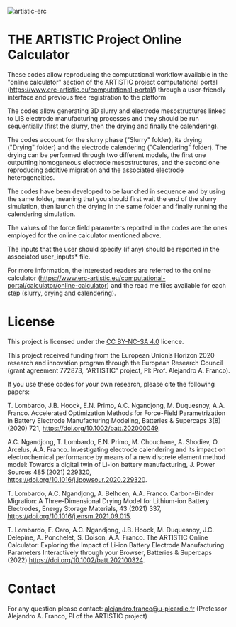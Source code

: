 ![artistic-erc](https://user-images.githubusercontent.com/50483699/86449612-b9113980-bd18-11ea-8ee0-ddd5cf7326a4.png)

THE ARTISTIC Project Online Calculator
========================================================

These codes allow reproducing the computational workflow available in the "online calculator" section of the ARTISTIC project computational portal (https://www.erc-artistic.eu/computational-portal/) through a user-friendly interface and previous free registration to the platform

The codes allow generating 3D slurry and electrode mesostructures linked to LIB electrode manufacturing processes and they should be run sequentially (first the slurry, then the drying and finally the calendering).

The codes account for the slurry phase ("Slurry" folder), its drying ("Drying" folder) and the electrode calendering ("Calendering" folder). The drying can be performed through two different models, the first one outputting homogeneous electrode mesostructures, and the second one reproducing additive migration and the associated electrode heterogeneities.

The codes have been developed to be launched in sequence and by using the same folder, meaning that you should first wait the end of the slurry simulation, then launch the drying in the same folder and finally running the calendering simulation.

The values of the force field parameters reported in the codes are the ones employed for the online calculator mentioned above.

The inputs that the user should specify (if any) should be reported in the associated user_inputs* file.

For more information, the interested readers are referred to the online calculator (https://www.erc-artistic.eu/computational-portal/calculator/online-calculator) and the read me files available for each step (slurry, drying and calendering).

License
========================================================

This project is licensed under the [CC BY-NC-SA 4.0](https://creativecommons.org/licenses/by-nc-sa/4.0/) licence.

This project received funding from the European Union’s Horizon 2020 research and innovation program through the European Research Council (grant agreement 772873, “ARTISTIC” project, PI: Prof. Alejandro A. Franco).

If you use these codes for your own research, please cite the following papers:

T. Lombardo, J.B. Hoock, E.N. Primo, A.C. Ngandjong, M. Duquesnoy, A.A. Franco. Accelerated Optimization Methods for Force-Field Parametrization in Battery Electrode Manufacturing Modeling, Batteries & Supercaps 3(8) (2020) 721, https://doi.org/10.1002/batt.202000049.

A.C. Ngandjong, T. Lombardo, E.N. Primo, M. Chouchane, A. Shodiev, O. Arcelus, A.A. Franco. Investigating electrode calendering and its impact on electrochemical performance by means of a new discrete element method model: Towards a digital twin of Li-Ion battery manufacturing, J. Power Sources 485 (2021) 229320, https://doi.org/10.1016/j.jpowsour.2020.229320.

T. Lombardo, A.C. Ngandjong, A. Belhcen, A.A. Franco. Carbon-Binder Migration: A Three-Dimensional Drying Model for Lithium-ion Battery Electrodes, Energy Storage Materials, 43 (2021) 337, https://doi.org/10.1016/j.ensm.2021.09.015.

T. Lombardo, F. Caro, A.C. Ngandjong, J.B. Hoock, M. Duquesnoy, J.C. Delepine, A. Ponchelet, S. Doison, A.A. Franco. The ARTISTIC Online Calculator: Exploring the Impact of Li-ion Battery Electrode Manufacturing Parameters Interactively through your Browser, Batteries & Supercaps (2022) https://doi.org/10.1002/batt.202100324.

Contact
========================================================

For any question please contact:
alejandro.franco@u-picardie.fr (Professor Alejandro A. Franco, PI of the ARTISTIC project)
